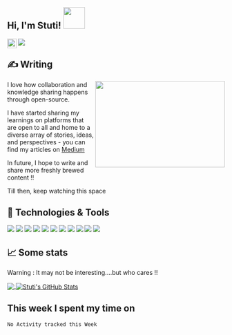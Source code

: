 
<h2> Hi, I'm Stuti! <img src="https://media.giphy.com/media/hvRJCLFzcasrR4ia7z/giphy.gif" width="50"></h2>
<a href="https://www.linkedin.com/in/i=am-stuti/">
  <img align="left" alt="Stuti's LinkedIN" width="22px" src="https://raw.githubusercontent.com/peterthehan/peterthehan/master/assets/linkedin.svg" />
</a>


![](https://visitor-badge.glitch.me/badge?page_id=iamstuti.iamstuti)





## &#x270d; Writing

<img align="right" src="https://media.giphy.com/media/BferOKonYOspm28AiB/giphy.gif" width="300" height="200" />

I love how collaboration and knowledge sharing happens through open-source.

I have started sharing my learnings on platforms that are open to all and home to a diverse array of stories, ideas, and perspectives - you can find my articles on [Medium](https://medium.com/@stuti.2996)

In future, I hope to write and share more freshly brewed content !! 

Till then, keep watching this space



## 🔧 Technologies & Tools
![](https://img.shields.io/badge/OS-Linux-informational?style=flat&logo=linux&logoColor=white&color=2bbc8a)
![](https://img.shields.io/badge/Code-Python-informational?style=flat&logo=python&logoColor=white&color=2bbc8a)
![](https://img.shields.io/badge/Code-Golang-informational?style=flat&logo=go&logoColor=white&color=2bbc8a)
![](https://img.shields.io/badge/Code-C++-informational?style=flat&logo=c++&logoColor=white&color=2bbc8a)
![](https://img.shields.io/badge/Shell-Bash-informational?style=flat&logo=gnu-bash&logoColor=white&color=2bbc8a)
![](https://img.shields.io/badge/Tools-Kubernetes-informational?style=flat&logo=kubernetes&logoColor=white&color=2bbc8a)
![](https://img.shields.io/badge/Tools-LaTeX-informational?style=flat&logo=latex&logoColor=white&color=2bbc8a)
![](https://img.shields.io/badge/Libraries-Keras-informational?style=flat&logo=keras&logoColor=white&color=2bbc8a)
![](https://img.shields.io/badge/Pytorch-Keras-informational?style=flat&logo=pytorch&logoColor=white&color=2bbc8a)
![](https://img.shields.io/badge/Tensorflow-Keras-informational?style=flat&logo=tensorflow&logoColor=white&color=2bbc8a)
![](https://img.shields.io/badge/Cloud-GCP-informational?style=flat&logo=GCP&logoColor=white&color=2bbc8a)


## &#x1f4c8; Some stats

Warning : It may not be interesting....but who cares !! 

<a href="https://github.com/MartinHeinz/MartinHeinz">
  <img align="center" src="https://github-readme-stats.vercel.app/api/top-langs/?username=iamstuti&hide=java,html,tex&title_color=ffffff&text_color=c9cacc&icon_color=2bbc8a&bg_color=1d1f21&langs_count=4" />
</a>


<a href="https://github.com/MartinHeinz/MartinHeinz">
  <img align="center" src="https://github-readme-stats.vercel.app/api?username=iamstuti&show_icons=true&line_height=27&count_private=true&title_color=ffffff&text_color=c9cacc&icon_color=2bbc8a&bg_color=1d1f21" alt="Stuti's GitHub Stats" />
</a>


 
  

## This week I spent my time on 

<!--START_SECTION:waka-->
```text
No Activity tracked this Week
```
<!--END_SECTION:waka-->
